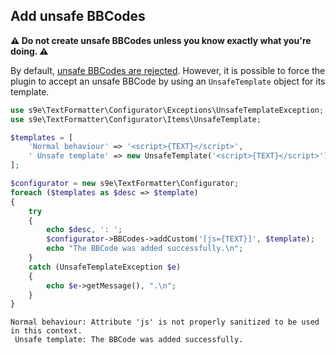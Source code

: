 <h2>Add unsafe BBCodes</h2>

**⚠ Do not create unsafe BBCodes unless you know exactly what you're doing. ⚠**

By default, [unsafe BBCodes are rejected](Synopsis.md#security). However, it is possible to force the plugin to accept an unsafe BBCode by using an `UnsafeTemplate` object for its template.

```php
use s9e\TextFormatter\Configurator\Exceptions\UnsafeTemplateException;
use s9e\TextFormatter\Configurator\Items\UnsafeTemplate;

$templates = [
	'Normal behaviour' => '<script>{TEXT}</script>',
	' Unsafe template' => new UnsafeTemplate('<script>{TEXT}</script>')
];

$configurator = new s9e\TextFormatter\Configurator;
foreach ($templates as $desc => $template)
{
	try
	{
		echo $desc, ': ';
		$configurator->BBCodes->addCustom('[js={TEXT}]', $template);
		echo "The BBCode was added successfully.\n";
	}
	catch (UnsafeTemplateException $e)
	{
		echo $e->getMessage(), ".\n";
	}
}
```
```
Normal behaviour: Attribute 'js' is not properly sanitized to be used in this context.
 Unsafe template: The BBCode was added successfully.
```